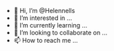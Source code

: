 - 👋 Hi, I’m @Helennells
- 👀 I’m interested in ...
- 🌱 I’m currently learning ...
- 💞️ I’m looking to collaborate on ...
- 📫 How to reach me ...

<!---
Helennells/Helennells is a ✨ special ✨ repository because its `README.md` (this file) appears on your GitHub profile.
You can click the Preview link to take a look at your changes.
--->
